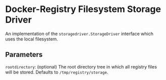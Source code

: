 Docker-Registry Filesystem Storage Driver
=========================================

An implementation of the `storagedriver.StorageDriver` interface which uses the local filesystem.

## Parameters

`rootdirectory`: (optional) The root directory tree in which all registry files will be stored. Defaults to `/tmp/registry/storage`.
